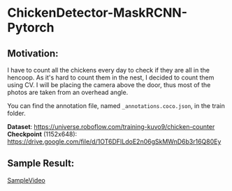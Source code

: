 # ChickenDetector-MaskRCNN-Pytorch
## **Motivation:**
I have to count all the chickens every day to check if they are all in the hencoop. As it's hard to count them in the nest, I decided to count them using CV. I will be placing the camera above the door, thus most of the photos are taken from an overhead angle.

You can find the annotation file, named `_annotations.coco.json`, in the train folder.


**Dataset**: https://universe.roboflow.com/training-kuvo9/chicken-counter
**Checkpoint** (1152x648): https://drive.google.com/file/d/1OT6DFILdoE2n06gSkMWnD6b3r16Q80Ey

## **Sample Result:**
[SampleVideo](/asset/result.gif)